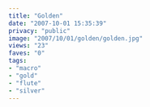```yaml
---
title: "Golden"
date: "2007-10-01 15:35:39"
privacy: "public"
image: "2007/10/01/golden/golden.jpg"
views: "23"
faves: "0"
tags:
- "macro"
- "gold"
- "flute"
- "silver"
---
```


